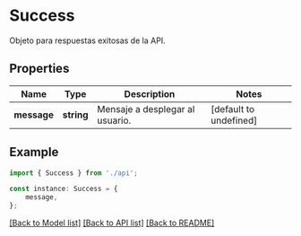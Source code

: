 # Success

Objeto para respuestas exitosas de la API.

## Properties

Name | Type | Description | Notes
------------ | ------------- | ------------- | -------------
**message** | **string** | Mensaje a desplegar al usuario. | [default to undefined]

## Example

```typescript
import { Success } from './api';

const instance: Success = {
    message,
};
```

[[Back to Model list]](../README.md#documentation-for-models) [[Back to API list]](../README.md#documentation-for-api-endpoints) [[Back to README]](../README.md)
